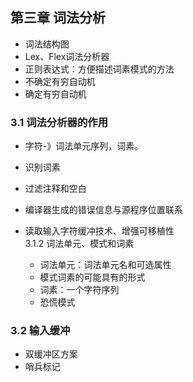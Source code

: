 ## 第三章 词法分析  
- 词法结构图  
- Lex、Flex词法分析器  
- 正则表达式：方便描述词素模式的方法  
- 不确定有穷自动机  
- 确定有穷自动机  
### 3.1 词法分析器的作用  
- 字符-》词法单元序列，词素。

- 识别词素  
- 过滤注释和空白  
- 编译器生成的错误信息与源程序位置联系

- 读取输入字符缓冲技术、增强可移植性    
3.1.2 词法单元、模式和词素  
  - 词法单元：词法单元名和可选属性  
  - 模式词素的可能具有的形式  
  - 词素：一个字符序列  
  - 恐慌模式  
### 3.2 输入缓冲  
  - 双缓冲区方案  
  - 哨兵标记  
